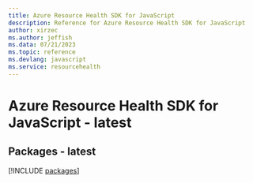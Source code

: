 ```yaml
---
title: Azure Resource Health SDK for JavaScript
description: Reference for Azure Resource Health SDK for JavaScript
author: xirzec
ms.author: jeffish
ms.data: 07/21/2023
ms.topic: reference
ms.devlang: javascript
ms.service: resourcehealth
---
```

# Azure Resource Health SDK for JavaScript - latest
## Packages - latest
[!INCLUDE [packages](resource-health-index.md)]